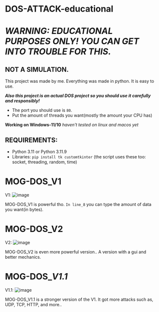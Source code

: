 # DOS-ATTACK-educational

# _WARNING: EDUCATIONAL PURPOSES ONLY! YOU CAN GET INTO TROUBLE FOR THIS._

## NOT A SIMULATION.

This project was made by me. Everything was made in python. It is easy to use.

_**Also this project is an actual DOS project so you should use it carefully and responsibly!**_

- The port you should use is ``80``.
- Put the amount of threads you want(mostly the amount your CPU has)

**Working on Windows-11/10** _haven't tested on linux and macos yet_

## REQUIREMENTS:
- Python 3.11 or Python 3.11.9
- Libraries: ``pip install tk customtkinter`` (the script uses these too: socket, threading, random, time)


# MOG-DOS_V1

V1: ![image](https://github.com/user-attachments/assets/c97cba96-0175-49bb-99d9-003b8818a502)

MOG-DOS_V1 is powerful tho. ``In line_8`` you can type the amount of data you want(in bytes).

# MOG-DOS_V2

V2: ![image](https://github.com/user-attachments/assets/4d494335-d65d-4e3f-9eca-57d46a5f6973)


MOG-DOS_V2 is even more powerful version.. A version with a gui and better mechanics.

# MOG-DOS_*V1.1*

V1.1: ![image](https://github.com/user-attachments/assets/d2e98c69-77f0-490a-80ae-4fddeb903eee)

MOG-DOS_V1.1 is a stronger version of the V1. It got more attacks such as, UDP, TCP, HTTP, and more..
